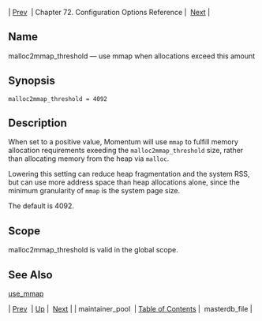| [Prev](config.ref.maintainer_pool)  | Chapter 72. Configuration Options Reference |  [Next](conf.ref.masterdb_file) |

<a name="conf.ref.malloc2mmap_threshold"></a>
## Name

malloc2mmap_threshold — use mmap when allocations exceed this amount

## Synopsis

`malloc2mmap_threshold = 4092`

<a name="idp25223760"></a>
## Description

When set to a positive value, Momentum will use `mmap` to fulfill memory allocation requirements exeeding the `malloc2mmap_threshold` size, rather than allocating memory from the heap via `malloc`.

Lowering this setting can reduce heap fragmentation and the system RSS, but can use more address space than heap allocations alone, since the minimum granularity of `mmap` is the system page size.

The default is 4092.

<a name="idp25228592"></a>
## Scope

malloc2mmap_threshold is valid in the global scope.

<a name="idp25230432"></a>
## See Also

[use_mmap](conf.ref.use_mmap "use_mmap")

| [Prev](config.ref.maintainer_pool)  | [Up](config.options.ref) |  [Next](conf.ref.masterdb_file) |
| maintainer_pool  | [Table of Contents](index) |  masterdb_file |

